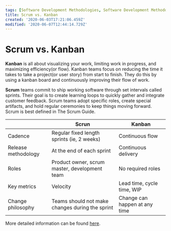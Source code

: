 ```yaml
---
tags: [Software Development Methodologies, Software Development Methodologies - Agile]
title: Scrum vs. Kanban
created: '2020-06-03T17:21:06.459Z'
modified: '2020-06-07T12:44:14.729Z'
---
```


# Scrum vs. Kanban

**Kanban** is all about visualizing your work, limiting work in progress, and maximizing efficiency(or flow). Kanban teams focus on reducing the time it takes to take a project(or user story) from start to finish. They do this by using a kanban board and continuously improving their flow of work.

[](./Kanban.md)

**Scrum** teams commit to ship working software through set intervals called sprints. Their goal is to create learning loops to quickly gather and integrate customer feedback. Scrum teams adopt specific roles, create special artifacts, and hold regular ceremonies to keep things moving forward. Scrum is best defined in The Scrum Guide.

[](./Scrum.md)

||Scrun|Kanban|
|-|-|-|
|Cadence|Regular fixed length sprints (ie, 2 weeks)|Continuous flow|
|Release methodology|At the end of each sprint|Continuous delivery|
|Roles|Product owner, scrum master, development team|No required roles|
|Key metrics|Velocity|Lead time, cycle time, WIP|
|Change philosophy|Teams should not make changes during the sprint|Change can happen at any time |

More detailed information can be found [here](https://www.atlassian.com/agile/kanban/kanban-vs-scrum).
